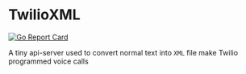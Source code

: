 # TwilioXML
[![Go Report Card](https://goreportcard.com/badge/github.com/ArrisLee/twilioXML)](https://goreportcard.com/report/github.com/ArrisLee/twilioXML)

A tiny api-server used to convert normal text into `XML` file  make Twilio programmed voice calls
